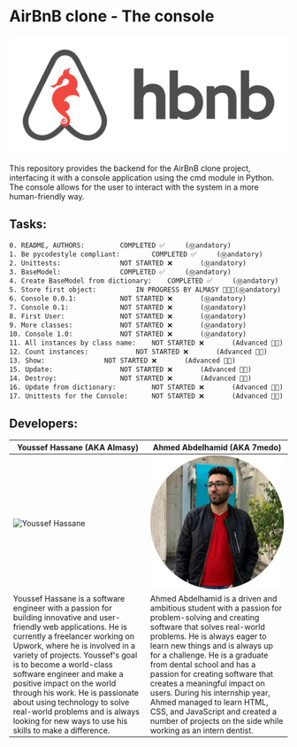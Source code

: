 # AirBnB clone - The console

![AirBnB Logo](https://github.com/Youssef-Hassane/AirBnB_clone/blob/master/images/65f4a1dd9c51265f49d0.png)

This repository provides the backend for the AirBnB clone project, 
interfacing it with a console application using the cmd module in Python.
The console allows for the user to interact with the system in a more human-friendly way.



## Tasks:
```
0. README, AUTHORS:			COMPLETED ✅		(Ⓜ️andatory)
1. Be pycodestyle compliant: 		COMPLETED ✅		(Ⓜ️andatory)
2. Unittests: 				NOT STARTED ❌		(Ⓜ️andatory)
3. BaseModel: 				COMPLETED ✅		(Ⓜ️andatory)
4. Create BaseModel from dictionary:	COMPLETED ✅		(Ⓜ️andatory)
5. Store first object: 			IN PROGRESS BY ALMASY 👨🏻‍💻(Ⓜ️andatory)
6. Console 0.0.1:			NOT STARTED ❌		(Ⓜ️andatory)
7. Console 0.1:				NOT STARTED ❌		(Ⓜ️andatory)
8. First User:				NOT STARTED ❌		(Ⓜ️andatory)
9. More classes:			NOT STARTED ❌		(Ⓜ️andatory)
10. Console 1.0:			NOT STARTED ❌		(Ⓜ️andatory)
11. All instances by class name:	NOT STARTED ❌		(Advanced 🦾🚀)
12. Count instances: 			NOT STARTED ❌		(Advanced 🦾🚀)
13. Show: 				NOT STARTED ❌		(Advanced 🦾🚀)
15. Update: 				NOT STARTED ❌		(Advanced 🦾🚀)
14. Destroy: 				NOT STARTED ❌		(Advanced 🦾🚀)
16. Update from dictionary: 		NOT STARTED ❌		(Advanced 🦾🚀)
17. Unittests for the Console: 		NOT STARTED ❌		(Advanced 🦾🚀)
```

## Developers:

| **Youssef Hassane (AKA Almasy)** | **Ahmed Abdelhamid (AKA 7medo)** |
|---|---|
| ![Youssef Hassane](https://github.com/Youssef-Hassane/Screenshot/blob/main/img.png) | ![Ahmed Abdelhamid](https://github.com/Youssef-Hassane/Screenshot/blob/main/Screenshot%202023-11-11%20at%2012.42.16%20AM-fotor-2023111104736.png) |
| Youssef Hassane is a software engineer with a passion for building innovative and user-friendly web applications. He is currently a freelancer working on Upwork, where he is involved in a variety of projects. Youssef's goal is to become a world-class software engineer and make a positive impact on the world through his work. He is passionate about using technology to solve real-world problems and is always looking for new ways to use his skills to make a difference. | Ahmed Abdelhamid is a driven and ambitious student with a passion for problem-solving and creating software that solves real-world problems. He is always eager to learn new things and is always up for a challenge. He is a graduate from dental school and has a passion for creating software that creates a meaningful impact on users. During his internship year, Ahmed managed to learn HTML, CSS, and JavaScript and created a number of projects on the side while working as an intern dentist. |

